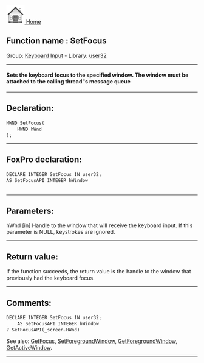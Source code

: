 [<img src="../../images/home.png"> Home ](https://github.com/VFPX/Win32API)  

## Function name : SetFocus
Group: [Keyboard Input](../../functions_group.md#Keyboard_Input)  -  Library: [user32](../../Libraries.md#user32)  
***  


#### Sets the keyboard focus to the specified window. The window must be attached to the calling thread"s message queue
***  


## Declaration:
```foxpro  
HWND SetFocus(
	HWND hWnd
);  
```  
***  


## FoxPro declaration:
```foxpro  
DECLARE INTEGER SetFocus IN user32;
AS SetFocusAPI INTEGER hWindow
  
```  
***  


## Parameters:
hWnd
[in] Handle to the window that will receive the keyboard input. If this parameter is NULL, keystrokes are ignored.  
***  


## Return value:
If the function succeeds, the return value is the handle to the window that previously had the keyboard focus.   
***  


## Comments:
```foxpro
DECLARE INTEGER SetFocus IN user32;  
	AS SetFocusAPI INTEGER hWindow  
? SetFocusAPI(_screen.HWnd)
```
See also: [GetFocus](../user32/GetFocus.md), [SetForegroundWindow](../user32/SetForegroundWindow.md), [GetForegroundWindow](../user32/GetForegroundWindow.md), [GetActiveWindow](../user32/GetActiveWindow.md).  
  
***  

